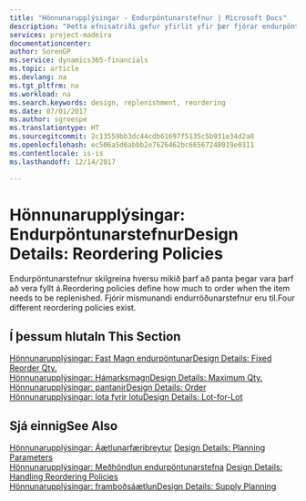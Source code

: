 ```yaml
---
title: "Hönnunarupplýsingar - Endurpöntunarstefnur | Microsoft Docs"
description: "Þetta efnisatriði gefur yfirlit yfir þær fjórar endurpöntunarstefnur sem eru í boði fyrir áfyllingar."
services: project-madeira
documentationcenter: 
author: SorenGP
ms.service: dynamics365-financials
ms.topic: article
ms.devlang: na
ms.tgt_pltfrm: na
ms.workload: na
ms.search.keywords: design, replenishment, reordering
ms.date: 07/01/2017
ms.author: sgroespe
ms.translationtype: HT
ms.sourcegitcommit: 2c13559bb3dc44cdb61697f5135c5b931e34d2a8
ms.openlocfilehash: ec506a5d6abbb2e7626462bc66567248019e0311
ms.contentlocale: is-is
ms.lasthandoff: 12/14/2017

---
```

# <a name="design-details-reordering-policies"></a><span data-ttu-id="89f0f-103">Hönnunarupplýsingar: Endurpöntunarstefnur</span><span class="sxs-lookup"><span data-stu-id="89f0f-103">Design Details: Reordering Policies</span></span>
<span data-ttu-id="89f0f-104">Endurpöntunarstefnur skilgreina hversu mikið þarf að panta þegar vara þarf að vera fyllt á.</span><span class="sxs-lookup"><span data-stu-id="89f0f-104">Reordering policies define how much to order when the item needs to be replenished.</span></span> <span data-ttu-id="89f0f-105">Fjórir mismunandi endurröðunarstefnur eru til.</span><span class="sxs-lookup"><span data-stu-id="89f0f-105">Four different reordering policies exist.</span></span>  

## <a name="in-this-section"></a><span data-ttu-id="89f0f-106">Í þessum hluta</span><span class="sxs-lookup"><span data-stu-id="89f0f-106">In This Section</span></span>  
[<span data-ttu-id="89f0f-107">Hönnunarupplýsingar: Fast Magn endurpöntunar</span><span class="sxs-lookup"><span data-stu-id="89f0f-107">Design Details: Fixed Reorder Qty.</span></span>](design-details-fixed-reorder-qty.md)  
[<span data-ttu-id="89f0f-108">Hönnunarupplýsingar: Hámarksmagn</span><span class="sxs-lookup"><span data-stu-id="89f0f-108">Design Details: Maximum Qty.</span></span>](design-details-maximum-qty.md)  
[<span data-ttu-id="89f0f-109">Hönnunarupplýsingar: pantanir</span><span class="sxs-lookup"><span data-stu-id="89f0f-109">Design Details: Order</span></span>](design-details-order.md)  
[<span data-ttu-id="89f0f-110">Hönnunarupplýsingar: lota fyrir lotu</span><span class="sxs-lookup"><span data-stu-id="89f0f-110">Design Details: Lot-for-Lot</span></span>](design-details-lot-for-lot.md)  

## <a name="see-also"></a><span data-ttu-id="89f0f-111">Sjá einnig</span><span class="sxs-lookup"><span data-stu-id="89f0f-111">See Also</span></span>  
<span data-ttu-id="89f0f-112">[Hönnunarupplýsingar: Áætlunarfæribreytur](design-details-planning-parameters.md) </span><span class="sxs-lookup"><span data-stu-id="89f0f-112">[Design Details: Planning Parameters](design-details-planning-parameters.md) </span></span>  
<span data-ttu-id="89f0f-113">[Hönnunarupplýsingar: Meðhöndlun endurpöntunarstefna](design-details-handling-reordering-policies.md) </span><span class="sxs-lookup"><span data-stu-id="89f0f-113">[Design Details: Handling Reordering Policies](design-details-handling-reordering-policies.md) </span></span>  
[<span data-ttu-id="89f0f-114">Hönnunarupplýsingar: framboðsáætlun</span><span class="sxs-lookup"><span data-stu-id="89f0f-114">Design Details: Supply Planning</span></span>](design-details-supply-planning.md)

